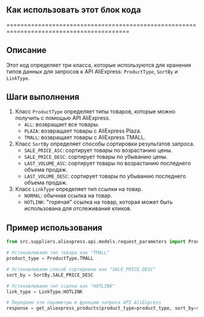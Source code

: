 ## Как использовать этот блок кода
=========================================================================================

Описание
-------------------------
Этот код определяет три класса, которые используются для хранения типов данных для запросов к API AliExpress: `ProductType`, `SortBy` и `LinkType`.

Шаги выполнения
-------------------------
1. Класс `ProductType` определяет типы товаров, которые можно получить с помощью API AliExpress.
   - `ALL`: возвращает все товары.
   - `PLAZA`: возвращает товары с AliExpress Plaza.
   - `TMALL`: возвращает товары с AliExpress TMALL.
2. Класс `SortBy` определяет способы сортировки результатов запроса.
   - `SALE_PRICE_ASC`: сортирует товары по возрастанию цены.
   - `SALE_PRICE_DESC`: сортирует товары по убыванию цены.
   - `LAST_VOLUME_ASC`: сортирует товары по возрастанию последнего объема продаж.
   - `LAST_VOLUME_DESC`: сортирует товары по убыванию последнего объема продаж.
3. Класс `LinkType` определяет тип ссылки на товар.
   - `NORMAL`: обычная ссылка на товар.
   - `HOTLINK`: "горячая" ссылка на товар, которая может быть использована для отслеживания кликов.

Пример использования
-------------------------

```python
from src.suppliers.aliexpress.api.models.request_parameters import ProductType, SortBy, LinkType

# Устанавливаем тип товара как "TMALL"
product_type = ProductType.TMALL

# Устанавливаем способ сортировки как "SALE_PRICE_DESC"
sort_by = SortBy.SALE_PRICE_DESC

# Устанавливаем тип ссылки как "HOTLINK"
link_type = LinkType.HOTLINK

# Передаем эти параметры в функцию запроса API AliExpress
response = get_aliexpress_products(product_type=product_type, sort_by=sort_by, link_type=link_type)
```